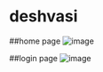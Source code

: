 # deshvasi
##home page
![image](https://user-images.githubusercontent.com/89837239/173492799-c4f3f31d-8f8c-4e74-81e6-2dfcfad30db7.png)

##login page
![image](https://user-images.githubusercontent.com/89837239/173492652-5070aa59-0ac7-44f5-9c84-4600b4de6c17.png)
